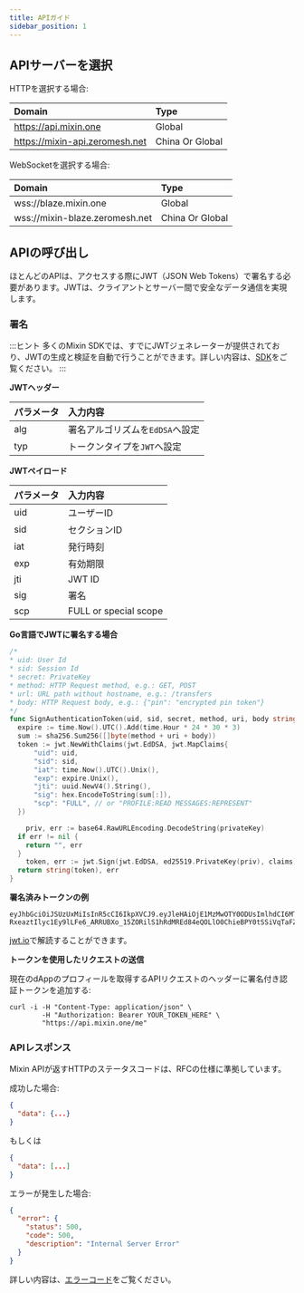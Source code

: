```yaml
---
title: APIガイド
sidebar_position: 1
---
```


## APIサーバーを選択

HTTPを選択する場合:

| Domain                         | Type            |
| :----------------------------- | :-------------- |
| https://api.mixin.one          | Global          |
| https://mixin-api.zeromesh.net | China Or Global |

WebSocketを選択する場合:

| Domain                         | Type            |
| :----------------------------- | :-------------- |
| wss://blaze.mixin.one          | Global          |
| wss://mixin-blaze.zeromesh.net | China Or Global |

## APIの呼び出し

ほとんどのAPIは、アクセスする際にJWT（JSON Web Tokens）で署名する必要があります。JWTは、クライアントとサーバー間で安全なデータ通信を実現します。

### 署名

:::ヒント
多くのMixin SDKでは、すでにJWTジェネレーターが提供されており、JWTの生成と検証を自動で行うことができます。詳しい内容は、[SDK](/docs/resources/sdk)をご覧ください。
:::

**JWTヘッダー**

| パラメータ | 入力内容                         |
| :-------- | :---------------------------------- |
| alg       | 署名アルゴリズムを`EdDSA`へ設定 |
| typ       | トークンタイプを`JWT`へ設定            |

**JWTペイロード**

| パラメータ | 入力内容           |
| :-------- | :--------------       |
| uid       | ユーザーID               |
| sid       | セクションID            |
| iat       | 発行時刻             |
| exp       | 有効期限       |
| jti       | JWT ID                |
| sig       | 署名             |
| scp       | FULL or special scope |

**Go言語でJWTに署名する場合**

```go
/*
* uid: User Id
* sid: Session Id
* secret: PrivateKey
* method: HTTP Request method, e.g.: GET, POST
* url: URL path without hostname, e.g.: /transfers
* body: HTTP Request body, e.g.: {"pin": "encrypted pin token"}
*/
func SignAuthenticationToken(uid, sid, secret, method, uri, body string) (string, error) {
  expire := time.Now().UTC().Add(time.Hour * 24 * 30 * 3)
  sum := sha256.Sum256([]byte(method + uri + body))
  token := jwt.NewWithClaims(jwt.EdDSA, jwt.MapClaims{
      "uid": uid,
      "sid": sid,
      "iat": time.Now().UTC().Unix(),
      "exp": expire.Unix(),
      "jti": uuid.NewV4().String(),
      "sig": hex.EncodeToString(sum[:]),
      "scp": "FULL", // or "PROFILE:READ MESSAGES:REPRESENT"
  })

	priv, err := base64.RawURLEncoding.DecodeString(privateKey)
  if err != nil {
    return "", err
  }
	token, err := jwt.Sign(jwt.EdDSA, ed25519.PrivateKey(priv), claims)
  return string(token), err
}
```

**署名済みトークンの例**

```
eyJhbGciOiJSUzUxMiIsInR5cCI6IkpXVCJ9.eyJleHAiOjE1MzMwOTY0ODUsImlhdCI6MTUyNTMyMDQ4NSwianRpIjoiMjU5NGFkNTctOWRhZC00MjRmLTg1OTUtYjE0NzI3ZTI0ZTYxIiwic2lkIjoiYzA5Y2YzMTMtN2RlZC00MjVkLWFkM2YtYTFjZTRjZmQ1ZTVlIiwic2lnIjoiODVkZDIzOGE5ODM0NzE3ZGMxM2QzODQ0ZjYzYTFmZWUxM2Q4MmQyZTZjMmVlNDRlYWM3Yzc5MGY1ZGIyNWY4OCIsInVpZCI6Ijg5ZTBiZGVlLWMzNTUtNDdmMi05NDVhLWJlNDhiZTg3NTYwNiJ9.PYg6Cx5grs0flJe862R3VLEWKyTZPcXOGYF9RouztgR_mi3kleIzJt4vCwUZI9F7QrHBFMtTc3_wG_ymnnjsmnm0pBdoON4I-RxeaztIlyc1Ey9lLFe6_ARRUBXo_15ZORilS1hRdMREd84eQOLlO0ChieBPY0tSSiVqTaFZt3Q
```

[jwt.io](https://jwt.io/)で解読することができます。

**トークンを使用したリクエストの送信**

現在のdAppのプロフィールを取得するAPIリクエストのヘッダーに署名付き認証トークンを追加する:

```shell
curl -i -H "Content-Type: application/json" \
        -H "Authorization: Bearer YOUR_TOKEN_HERE" \
        "https://api.mixin.one/me"
```

### APIレスポンス

Mixin APIが返すHTTPのステータスコードは、RFCの仕様に準拠しています。

成功した場合:

```json
{
  "data": {...}
}
```

もしくは

```json
{
  "data": [...]
}
```

エラーが発生した場合:

```json
{
  "error": {
    "status": 500,
    "code": 500,
    "description": "Internal Server Error"
  }
}
```

詳しい内容は、[エラーコード](./error-codes)をご覧ください。
